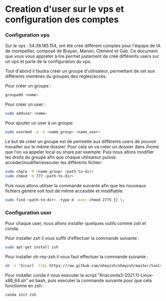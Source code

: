 # Creation d'user sur le vps et configuration des comptes

### Configuration vps
<p>
Sur le vps : 54.38.185.154, ont été créé différent comptes pour l'équipe de IA de montpellier, composé de Brayan, Manon, Clément et Gab.
Ce document que vous vous appreter à lire permet justement de créé différents users sur un vps et parle de la configuration du vps.

Tout d'abord il faudra créér un groupe d'utilisateur, permettant de set aux différents membres du groupes des règles/accès.

Pour créer un groupe : 
```bash
groupadd <name>
```

Pour créer un user : 
```bash
sudo adduser <name>
```

Pour ajouter un user à un groupe:
```bash
sudo usermod -a -G <name_group> <name_user>
```

Le but de créer un groupe est de permette aux différents users de pouvoir travailler sur le même dossier.
Pour cela on va créer un dossier dans /home que l'on va appeler local ou share par exemple.
Puis nous allons modifier les droits du groupe afin que chaque utilisateur puisse accéder/modifier/executer les différents fichier:
```bash
sudo chgrp -R <name_group> <path-to-dir>
sudo chmod -R 777 <path-to-dir>
```

Puis nous allons utiliser la commande suivante afin que les nouveaux fichiers généré soit tout de même accesible et modifiable:
```bash
sudo find <path-to-dir> -type d -exec chmod 2775 {} \;    
```
</p>

### Configuration user

<p>
Pour chaque user, nous allons installer quelques outils comme zsh et conda.

Pour installer zsh il vous suffit d'effectuer la commande suivante : 
```bash
sudo apt-get install zsh
```

Pour installer oh-my-zsh il vous faut effectuer la commande suivante :
```bash
sh -c "$(curl -fsSL https://raw.github.com/ohmyzsh/ohmyzsh/master/tools/install.sh)"
```

Pour installer conda il vous executer le script "Anaconda3-2021.11-Linux-x86_64.sh" en bash, puis executer la commande suivante pour que cela fonctionne en zsh : 
```bash
conda init zsh
```
</p>
